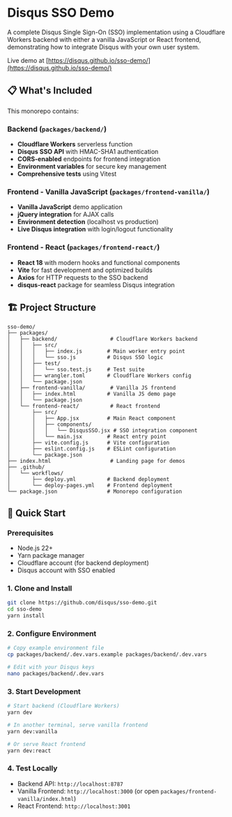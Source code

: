 # Disqus SSO Demo

A complete Disqus Single Sign-On (SSO) implementation using a Cloudflare Workers backend with either a vanilla JavaScript or React frontend, demonstrating how to integrate Disqus with your own user system.

Live demo at [https://disqus.github.io/sso-demo/](https://disqus.github.io/sso-demo/)

## 📋 What's Included

This monorepo contains:

### Backend (`packages/backend/`)
- **Cloudflare Workers** serverless function
- **Disqus SSO API** with HMAC-SHA1 authentication
- **CORS-enabled** endpoints for frontend integration
- **Environment variables** for secure key management
- **Comprehensive tests** using Vitest

### Frontend - Vanilla JavaScript (`packages/frontend-vanilla/`)
- **Vanilla JavaScript** demo application
- **jQuery integration** for AJAX calls
- **Environment detection** (localhost vs production)
- **Live Disqus integration** with login/logout functionality

### Frontend - React (`packages/frontend-react/`)
- **React 18** with modern hooks and functional components
- **Vite** for fast development and optimized builds
- **Axios** for HTTP requests to the SSO backend
- **disqus-react** package for seamless Disqus integration

## 🏗️ Project Structure

```
sso-demo/
├── packages/
│   ├── backend/                 # Cloudflare Workers backend
│   │   ├── src/
│   │   │   ├── index.js        # Main worker entry point
│   │   │   └── sso.js          # Disqus SSO logic
│   │   ├── test/
│   │   │   └── sso.test.js     # Test suite
│   │   ├── wrangler.toml       # Cloudflare Workers config
│   │   └── package.json
│   ├── frontend-vanilla/        # Vanilla JS frontend
│   │   ├── index.html          # Vanilla JS demo page
│   │   └── package.json
│   └── frontend-react/          # React frontend
│       ├── src/
│       │   ├── App.jsx         # Main React component
│       │   ├── components/
│       │   │   └── DisqusSSO.jsx # SSO integration component
│       │   └── main.jsx        # React entry point
│       ├── vite.config.js      # Vite configuration
│       ├── eslint.config.js    # ESLint configuration
│       └── package.json
├── index.html                   # Landing page for demos
├── .github/
│   └── workflows/
│       ├── deploy.yml          # Backend deployment
│       └── deploy-pages.yml    # Frontend deployment
└── package.json                # Monorepo configuration
```

## 🚀 Quick Start

### Prerequisites
- Node.js 22+ 
- Yarn package manager
- Cloudflare account (for backend deployment)
- Disqus account with SSO enabled

### 1. Clone and Install
```bash
git clone https://github.com/disqus/sso-demo.git
cd sso-demo
yarn install
```

### 2. Configure Environment
```bash
# Copy example environment file
cp packages/backend/.dev.vars.example packages/backend/.dev.vars

# Edit with your Disqus keys
nano packages/backend/.dev.vars
```

### 3. Start Development
```bash
# Start backend (Cloudflare Workers)
yarn dev

# In another terminal, serve vanilla frontend
yarn dev:vanilla

# Or serve React frontend
yarn dev:react
```

### 4. Test Locally
- Backend API: `http://localhost:8787`
- Vanilla Frontend: `http://localhost:3000` (or open `packages/frontend-vanilla/index.html`)
- React Frontend: `http://localhost:3001`
